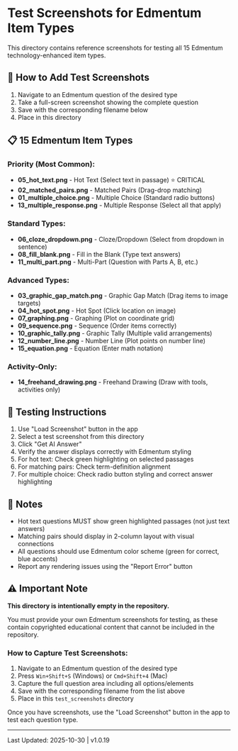 # Test Screenshots for Edmentum Item Types

This directory contains reference screenshots for testing all 15 Edmentum technology-enhanced item types.

## 📸 How to Add Test Screenshots

1. Navigate to an Edmentum question of the desired type
2. Take a full-screen screenshot showing the complete question
3. Save with the corresponding filename below
4. Place in this directory

## 📋 15 Edmentum Item Types

### Priority (Most Common):
- **05_hot_text.png** - Hot Text (Select text in passage) ⭐ CRITICAL
- **02_matched_pairs.png** - Matched Pairs (Drag-drop matching)
- **01_multiple_choice.png** - Multiple Choice (Standard radio buttons)
- **13_multiple_response.png** - Multiple Response (Select all that apply)

### Standard Types:
- **06_cloze_dropdown.png** - Cloze/Dropdown (Select from dropdown in sentence)
- **08_fill_blank.png** - Fill in the Blank (Type text answers)
- **11_multi_part.png** - Multi-Part (Question with Parts A, B, etc.)

### Advanced Types:
- **03_graphic_gap_match.png** - Graphic Gap Match (Drag items to image targets)
- **04_hot_spot.png** - Hot Spot (Click location on image)
- **07_graphing.png** - Graphing (Plot on coordinate grid)
- **09_sequence.png** - Sequence (Order items correctly)
- **10_graphic_tally.png** - Graphic Tally (Multiple valid arrangements)
- **12_number_line.png** - Number Line (Plot points on number line)
- **15_equation.png** - Equation (Enter math notation)

### Activity-Only:
- **14_freehand_drawing.png** - Freehand Drawing (Draw with tools, activities only)

## 🧪 Testing Instructions

1. Use "Load Screenshot" button in the app
2. Select a test screenshot from this directory
3. Click "Get AI Answer"
4. Verify the answer displays correctly with Edmentum styling
5. For hot text: Check green highlighting on selected passages
6. For matching pairs: Check term-definition alignment
7. For multiple choice: Check radio button styling and correct answer highlighting

## 📝 Notes

- Hot text questions MUST show green highlighted passages (not just text answers)
- Matching pairs should display in 2-column layout with visual connections
- All questions should use Edmentum color scheme (green for correct, blue accents)
- Report any rendering issues using the "Report Error" button

## ⚠️ Important Note

**This directory is intentionally empty in the repository.**

You must provide your own Edmentum screenshots for testing, as these contain copyrighted educational content that cannot be included in the repository.

### How to Capture Test Screenshots:
1. Navigate to an Edmentum question of the desired type
2. Press `Win+Shift+S` (Windows) or `Cmd+Shift+4` (Mac)
3. Capture the full question area including all options/elements
4. Save with the corresponding filename from the list above
5. Place in this `test_screenshots` directory

Once you have screenshots, use the "Load Screenshot" button in the app to test each question type.

---

Last Updated: 2025-10-30 | v1.0.19
